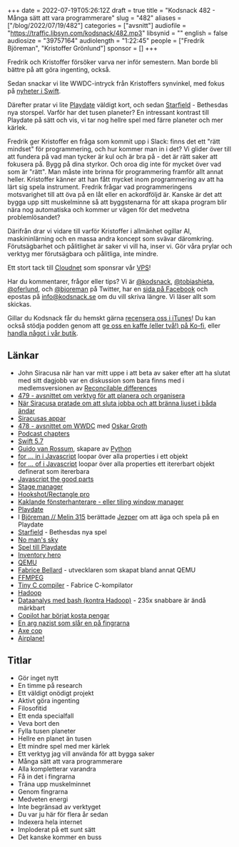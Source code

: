 +++
date = 2022-07-19T05:26:12Z
draft = true
title = "Kodsnack 482 - Många sätt att vara programmerare"
slug = "482"
aliases = ["/blog/2022/07/19/482"]
categories = ["avsnitt"]
audiofile = "https://traffic.libsyn.com/kodsnack/482.mp3"
libsynid = ""
english = false
audiosize = "39757164"
audiolength = "1:22:45"
people = ["Fredrik Björeman", "Kristoffer Grönlund"]
sponsor = []
+++

Fredrik och Kristoffer försöker varva ner inför semestern. Man borde bli bättre på att göra ingenting, också.

Sedan snackar vi lite WWDC-intryck från Kristoffers synvinkel, med fokus på [nyheter i Swift](https://www.hackingwithswift.com/articles/249/whats-new-in-swift-5-7).

Därefter pratar vi lite [Playdate](https://play.date) väldigt kort, och sedan [Starfield](https://en.wikipedia.org/wiki/Starfield_%28video_game%29) - Bethesdas nya storspel. Varför har det tusen planeter? En intressant kontrast till Playdate på sätt och vis, vi tar nog hellre spel med färre planeter och mer kärlek.

Fredrik ger Kristoffer en fråga som kommit upp i Slack: finns det ett "rätt mindset" för programmering, och hur kommer man in i det? Vi glider över till att fundera på vad man tycker är kul och är bra på - det är rätt saker att fokusera på. Bygg på dina styrkor. Och oroa dig inte för mycket över vad som är "rätt". Man måste inte brinna för programmering framför allt annat heller. Kristoffer känner att han fått mycket inom programmering av att ha lärt sig spela instrument. Fredrik frågar vad programmeringens motsvarighet till att öva på en låt eller en ackordföljd är. Kanske är det att bygga upp sitt muskelminne så att byggstenarna för att skapa program blir nära nog automatiska och kommer ur vägen för det medvetna problemlösandet?

Därifrån drar vi vidare till varför Kristoffer i allmänhet ogillar AI, maskininlärning och en massa andra koncept som svävar däromkring. Förutsägbarhet och pålitlighet är saker vi vill ha, inser vi. Gör våra prylar och verktyg mer förutsägbara och pålitliga, inte mindre.

Ett stort tack till [Cloudnet](https://www.cloudnet.se) som sponsrar vår [VPS](https://en.wikipedia.org/wiki/Virtual_private_server)!

Har du kommentarer, frågor eller tips? Vi är [@kodsnack](https://www.twitter.com/kodsnack), [@tobiashieta](https://www.twitter.com/tobiashieta), [@oferlund](https://www.twitter.com/oferlund), och [@bjoreman](https://www.twitter.com/bjoreman) på Twitter, har en [sida på Facebook](https://www.facebook.com/kodsnack) och epostas på [info@kodsnack.se](mailto:info@kodsnack.se) om du vill skriva längre. Vi läser allt som skickas.

Gillar du Kodsnack får du hemskt gärna [recensera oss i iTunes](https://itunes.apple.com/se/podcast/kodsnack/id561631498?l=en)! Du kan också stödja podden genom att <a href="https://ko-fi.com/kodsnack" rel="payment">ge oss en kaffe (eller två!) på Ko-fi</a>, eller [handla något i vår butik](https://shop.spreadshirt.se/kodsnack/).

## Länkar ##
* John Siracusa när han var mitt uppe i att beta av saker efter att ha slutat med sitt dagjobb var en diskussion som bara finns med i medlemsversionen av [Reconcilable differences](https://www.relay.fm/rd)
* [479 - avsnittet om verktyg för att planera och organisera](https://kodsnack.se/479/)
* [När Siracusa pratade om att sluta jobba och att bränna ljuset i båda ändar](https://www.relay.fm/rd/179)
* [Siracusas appar](https://hypercritical.co/apps/)
* [478 - avsnittet om WWDC](https://kodsnack.se/478/) med [Oskar Groth](https://twitter.com/oskargroth)
* [Podcast chapters](https://www.chaptersapp.com)
* [Swift 5.7](https://www.hackingwithswift.com/articles/249/whats-new-in-swift-5-7)
* [Guido van Rossum](https://en.wikipedia.org/wiki/Guido_van_Rossum), skapare av [Python](https://en.wikipedia.org/wiki/Python_%28programming_language%29)
* [for ... in i Javascript](https://developer.mozilla.org/en-US/docs/Web/JavaScript/Reference/Statements/for...in) loopar över alla properties i ett objekt
* [for ... of i Javascript](https://developer.mozilla.org/en-US/docs/Web/JavaScript/Reference/Statements/for...of) loopar över alla properties ett itererbart objekt definerat som itererbara
* [Javascript the good parts](https://www.oreilly.com/library/view/javascript-the-good/9780596517748/)
* [Stage manager](https://www.youtube.com/watch?v=DgXGlLkAsyA)
* [Hookshot/Rectangle pro](https://rectangleapp.com/pro)
* [Kaklande fönsterhanterare - eller tiling window manager](http://en.wikipedia.org/wiki/Tiling_window_manager)
* [Playdate](https://play.date)
* I [Björeman // Melin 315](https://bjoremanmelin.se/podcast/avsnitt-315-en-skarm-som-inte-ar-upplyst-i-ett-land-som-aldrig-ar-ljust.html) berättade [Jezper](https://twitter.com/jezperse) om att äga och spela på en Playdate
* [Starfield](https://en.wikipedia.org/wiki/Starfield_%28video_game%29) - Bethesdas nya spel
* [No man's sky](https://en.wikipedia.org/wiki/No_Man%27s_Sky)
* [Spel till Playdate](https://play.date/games/)
* [Inventory hero](https://play.date/games/inventory-hero/)
* [QEMU](https://en.wikipedia.org/wiki/QEMU)
* [Fabrice Bellard](https://en.wikipedia.org/wiki/Fabrice_Bellard) - utvecklaren som skapat bland annat QEMU
* [FFMPEG](https://en.wikipedia.org/wiki/FFmpeg)
* [Tiny C compiler](https://en.wikipedia.org/wiki/Tiny_C_Compiler) - Fabrice C-kompilator
* [Hadoop](https://en.wikipedia.org/wiki/Apache_Hadoop)
* [Dataanalys med bash (kontra Hadoop)](https://adamdrake.com/command-line-tools-can-be-235x-faster-than-your-hadoop-cluster.html) - 235x snabbare är ändå märkbart
* [Copilot har börjat kosta pengar](https://venturebeat.com/2022/06/29/github-copilot-is-now-public-heres-what-you-need-to-know/)
* [En arg nazist som slår en på fingrarna](https://kodsnack.se/248/)
* [Axe cop](https://en.wikipedia.org/wiki/Axe_Cop)
* [Airplane!](https://en.wikipedia.org/wiki/Airplane!)

## Titlar ##
* Gör inget nytt
* En timme på research
* Ett väldigt onödigt projekt
* Aktivt göra ingenting
* Filosofitid
* Ett enda specialfall
* Veva bort den
* Fylla tusen planeter
* Hellre en planet än tusen
* Ett mindre spel med mer kärlek
* Ett verktyg jag vill använda för att bygga saker
* Många sätt att vara programmerare
* Alla kompletterar varandra
* Få in det i fingrarna
* Träna upp muskelminnet
* Genom fingrarna
* Medveten energi
* Inte begränsad av verktyget
* Du var ju här för flera år sedan
* Indexera hela internet
* Imploderat på ett sunt sätt
* Det kanske kommer en buss